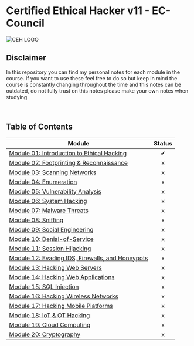 # Certified Ethical Hacker v11 - EC-Council
![CEH LOGO](https://redteamacademy.com/wp-content/uploads/2017/02/certified-ethical-hacker-v11.png)

## Disclaimer
In this repository you can find my personal notes for each module in the course. If you want to use these feel free to do so but keep in mind the course is constantly changing throughout the time and this notes can be outdated, do not fully trust on this notes please make your own notes when studying.

<br>

## Table of Contents
| Module                                                                                                     | Status |
| ------------------------------------------------------------------------------------------------------- | :------: |
| [Module 01: Introduction to Ethical Hacking](https://github.com/yorickcleerbout/CEHv11/blob/master/Module%2001%20-%20Introduction%20to%20Ethical%20Hacking.md)                                                                                          |     ✔     |
| [Module 02: Footprinting & Reconnaissance]()                                                                                          |      x    |
| [Module 03: Scanning Networks]()                                                                                          |     x     |
| [Module 04: Enumeration]()                                                                                          |     x     |
| [Module 05: Vulnerability Analysis]()                                                                                         |     x     |
| [Module 06: System Hacking]()                                                                                         |     x     |
| [Module 07: Malware Threats]()                                                                                         |     x     |
| [Module 08: Sniffing]()                                                                                         |     x     |
| [Module 09: Social Engineering]()                                                                                         |     x     |
| [Module 10: Denial-of-Service]()                                                                                         |      x    |
| [Module 11: Session Hijacking]()                                                                                         |      x    |
| [Module 12: Evading IDS, Firewalls, and Honeypots]()                                                                                         |     x     |
| [Module 13: Hacking Web Servers]()                                                                                         |     x     |
| [Module 14: Hacking Web Applications]()                                                                                         |     x     |
| [Module 15: SQL Injection]()                                                                                         |     x     |
| [Module 16: Hacking Wireless Networks]()                                                                                         |     x     |
| [Module 17: Hacking Mobile Platforms]()                                                                                         |     x     |
| [Module 18: IoT & OT Hacking]()                                                                                         |    x      |
| [Module 19: Cloud Computing]()                                                                                         |    x      |
| [Module 20: Cryptography]()                                                                                         |      x    |